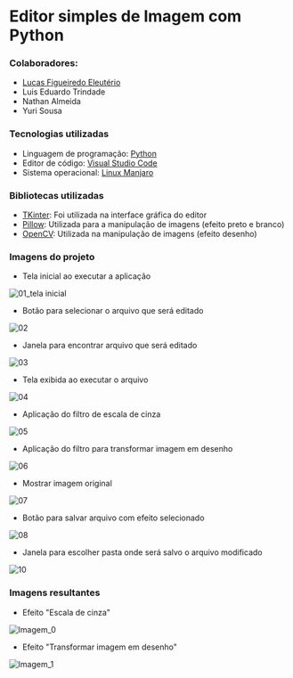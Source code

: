# Editor simples de Imagem com Python

### Colaboradores:
- [Lucas Figueiredo Eleutério](linkedin.com/in/lucas-eleutério-1a9759254)
- Luis Eduardo Trindade
- Nathan Almeida
- Yuri Sousa

### Tecnologias utilizadas
- Linguagem de programação: [Python](https://www.python.org)
- Editor de código: [Visual Studio Code ](https://code.visualstudio.com)
- Sistema operacional: [Linux Manjaro](https://manjaro.org)

### Bibliotecas utilizadas
- [TKinter](https://pypi.org/project/opencv-python/): Foi utilizada na interface gráfica do editor
- [Pillow](https://pillow.readthedocs.io/en/stable/): Utilizada para a manipulação de imagens (efeito preto e branco)
- [OpenCV](https://docs.opencv.org/4.x/): Utilizada na manipulação de imagens (efeito desenho)

### Imagens do projeto
- Tela inicial ao executar a aplicação

![01_tela inicial](https://user-images.githubusercontent.com/100170505/216736274-f3b4a1b2-0fa4-43bc-80ca-65d62d18fce9.png)

- Botão para selecionar o arquivo que será editado

![02](https://user-images.githubusercontent.com/100170505/216736354-6308915d-21b4-48f7-b736-8ca881e7b928.png)

- Janela para encontrar arquivo que será editado

![03](https://user-images.githubusercontent.com/100170505/216736445-95eccb1d-85a9-4eb9-834e-9aac72e27c7f.png)

- Tela exibida ao executar o arquivo 

![04](https://user-images.githubusercontent.com/100170505/216736518-0e9bb389-bd6a-42c2-9707-54240029458f.png)

- Aplicação do filtro de escala de cinza

![05](https://user-images.githubusercontent.com/100170505/216736581-a9d658b0-e0f1-4568-af15-3f501858f97f.png)

- Aplicação do filtro para transformar imagem em desenho

![06](https://user-images.githubusercontent.com/100170505/216736609-a500e8bf-000f-4916-82a2-41a58ac9561e.png)

- Mostrar imagem original

![07](https://user-images.githubusercontent.com/100170505/216736638-13409869-dadf-46a5-8156-523adf7ba362.png)

- Botão para salvar arquivo com efeito selecionado

![08](https://user-images.githubusercontent.com/100170505/216736675-2410bd28-56ed-4c44-9ba1-9d245a4e6ca1.png)

- Janela para escolher pasta onde será salvo o arquivo modificado

![10](https://user-images.githubusercontent.com/100170505/216736760-637ed8fa-57f0-494a-8db0-e02ec0beca76.png)

### Imagens resultantes

- Efeito "Escala de cinza"

![Imagem_0](https://user-images.githubusercontent.com/100170505/216737078-4129b57d-53d5-4c67-b05f-65ce0d80fa61.jpg)

- Efeito "Transformar imagem em desenho"

![Imagem_1](https://user-images.githubusercontent.com/100170505/216737137-fa18c6c5-2115-4e53-b987-3a36d8e38d1f.jpg)







 

 
